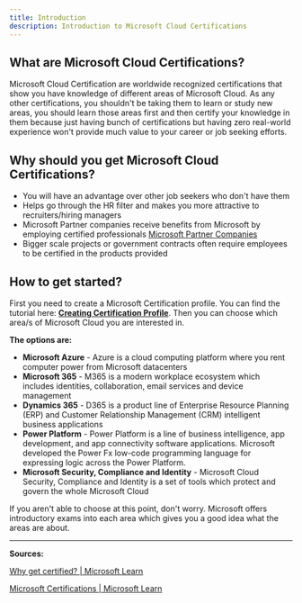 ```yaml
---
title: Introduction
description: Introduction to Microsoft Cloud Certifications
---
```


## What are Microsoft Cloud Certifications?

Microsoft Cloud Certification are worldwide recognized certifications that show you have knowledge of different areas of Microsoft Cloud. As any other certifications, you shouldn't be taking them to learn or study new areas, you should learn those areas first and then certify your knowledge in them because just having bunch of certifications but having zero real-world experience won't provide much value to your career or job seeking efforts.

## Why should you get Microsoft Cloud Certifications?

* You will have an advantage over other job seekers who don't have them
* Helps go through the HR filter and makes you more attractive to recruiters/hiring managers
* Microsoft Partner companies receive benefits from Microsoft by employing certified professionals [Microsoft Partner Companies](https://certs.msfthub.wiki/guide/partneremployees/)
* Bigger scale projects or government contracts often require employees to be certified in the products provided

## How to get started?

First you need to create a Microsoft Certification profile. You can find the tutorial here: [**Creating Certification Profile**](https://certs.msfthub.wiki/guide/certificationprofile/). Then you can choose which area/s of Microsoft Cloud you are interested in.

**The options are:**

* **Microsoft Azure** \- Azure is a cloud computing platform where you rent computer power from Microsoft datacenters
* **Microsoft 365** \- M365 is a modern workplace ecosystem which includes identities, collaboration, email services and device management
* **Dynamics 365** \- D365 is a product line of Enterprise Resource Planning (ERP) and Customer Relationship Management (CRM) intelligent business applications
* **Power Platform** \- Power Platform is a line of business intelligence, app development, and app connectivity software applications. Microsoft developed the Power Fx low-code programming language for expressing logic across the Power Platform.
* **Microsoft Security, Compliance and Identity** \- Microsoft Cloud Security, Compliance and Identity is a set of tools which protect and govern the whole Microsoft Cloud

If you aren't able to choose at this point, don't worry. Microsoft offers introductory exams into each area which gives you a good idea what the areas are about.

---

**Sources:**

[Why get certified? | Microsoft Learn](https://learn.microsoft.com/en-us/certifications/posts/microsoft-learn-why-get-certified?WT.mc_id=165290)

[Microsoft Certifications | Microsoft Learn](https://learn.microsoft.com/en-us/certifications?WT.mc_id=165290)
